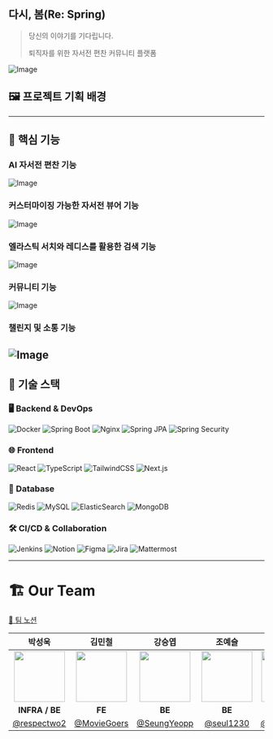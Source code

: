 ## 다시, 봄(Re: Spring)
> 당신의 이야기를 기다립니다.
>
> 퇴직자를 위한 자서전 편찬 커뮤니티 플랫폼

![Image](https://github.com/user-attachments/assets/d28ab813-58bb-4f9a-90ae-4342980d631d)



## 🖼️ 프로젝트 기획 배경


--- 

## 🎯 핵심 기능

### AI 자서전 편찬 기능
![Image](https://github.com/user-attachments/assets/5604f85c-1c07-4e06-8cac-6515b09d5ca6)
### 커스터마이징 가능한 자서전 뷰어 기능
![Image](https://github.com/user-attachments/assets/dd05b0d1-d3be-47ab-b53d-ed669c3660cb)
### 엘라스틱 서치와 레디스를 활용한 검색 기능
![Image](https://github.com/user-attachments/assets/c7f62123-dea9-489a-a10d-2eb631cba750)
### 커뮤니티 기능
![Image](https://github.com/user-attachments/assets/dc0bfa5d-a431-4999-9abe-7154eebe1acc)
### 챌린지 및 소통 기능
![Image](https://github.com/user-attachments/assets/e261c4e1-a4ed-4548-9094-b353bf277209)
---
## 🚀 기술 스택

### 🖥️ Backend & DevOps

![Docker](https://img.shields.io/badge/Docker-2496ED?style=for-the-badge&logo=docker&logoColor=white)
![Spring Boot](https://img.shields.io/badge/Spring%20Boot-6DB33F?style=for-the-badge&logo=spring-boot&logoColor=white)
![Nginx](https://img.shields.io/badge/Nginx-009639?style=for-the-badge&logo=nginx&logoColor=white)
![Spring JPA](https://img.shields.io/badge/Spring%20JPA-6DB33F?style=for-the-badge&logo=spring&logoColor=white)
![Spring Security](https://img.shields.io/badge/Spring%20Security-6DB33F?style=for-the-badge&logo=spring-security&logoColor=white)


### 🌐 Frontend

![React](https://img.shields.io/badge/React-61DAFB?style=for-the-badge&logo=react&logoColor=black)
![TypeScript](https://img.shields.io/badge/TypeScript-3178C6?style=for-the-badge&logo=typescript&logoColor=white)
![TailwindCSS](https://img.shields.io/badge/TailwindCSS-06B6D4?style=for-the-badge&logo=tailwind-css&logoColor=white)
![Next.js](https://img.shields.io/badge/Next.js-000000?style=for-the-badge&logo=next.js&logoColor=white)


###  🐝 ️Database

![Redis](https://img.shields.io/badge/Redis-DC382D?style=for-the-badge&logo=redis&logoColor=white)
![MySQL](https://img.shields.io/badge/MySQL-4479A1?style=for-the-badge&logo=mysql&logoColor=white)
![ElasticSearch](https://img.shields.io/badge/ElasticSearch-005571?style=for-the-badge&logo=elasticsearch&logoColor=white)
![MongoDB](https://img.shields.io/badge/MongoDB-47A248?style=for-the-badge&logo=mongodb&logoColor=white)



### 🛠️ CI/CD & Collaboration

![Jenkins](https://img.shields.io/badge/Jenkins-D24939?style=for-the-badge&logo=jenkins&logoColor=white)
![Notion](https://img.shields.io/badge/Notion-000000?style=for-the-badge&logo=notion&logoColor=white)
![Figma](https://img.shields.io/badge/Figma-F24E1E?style=for-the-badge&logo=figma&logoColor=white)
![Jira](https://img.shields.io/badge/Jira-0052CC?style=for-the-badge&logo=jira&logoColor=white)
![Mattermost](https://img.shields.io/badge/Mattermost-0058CC?style=for-the-badge&logo=mattermost&logoColor=white)

---

# 🏗️ Our Team

[📒 팀 노션](https://www.notion.so/Re-Spring-1704ec08d1a9804d951bda76eefbeb8a)


|                            박성욱                            |                            김민철                            |                            강승엽                            |                           조예슬                           |                            윤태한                             |                            안혜성                            |
|:---------------------------------------------------------:|:---------------------------------------------------------:|:---------------------------------------------------------:|:-------------------------------------------------------:|:----------------------------------------------------------:|:----------------------------------------------------------:|
| <img src="https://github.com/respectwo2.png" width="100"> | <img src="https://github.com/MovieGoers.png" width="100"> | <img src="https://github.com/SeungYeopp.png" width="100"> | <img src="https://github.com/seul1230.png" width="100"> | <img src="https://github.com/taehanyoon.png" width="100"> | <img src="https://github.com/Hyeseong128.png" width="100"> |
|                      **INFRA / BE**                       |                          **FE**                           |                          **BE**                           |                         **BE**                          |                           **FE**                           |                           **FE**                           |
|       [@respectwo2](https://github.com/respectwo2)        |       [@MovieGoers](https://github.com/MovieGoers)        |       [@SeungYeopp](https://github.com/SeungYeopp)        |        [@seul1230](https://github.com/seul1230)         |        [@taehanyoon](https://github.com/taehanyoon)        |       [@Hyeseong128](https://github.com/Hyeseong128)       |
